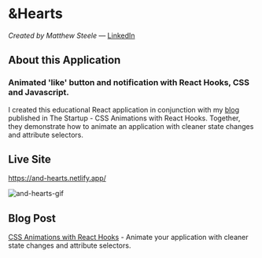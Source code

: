 # &Hearts

_Created by Matthew Steele_ — [LinkedIn](https://www.linkedin.com/in/matthewsteeleonline/ "LinkedIn")

## About this Application

### Animated 'like' button and notification with React Hooks, CSS and Javascript.

I created this educational React application in conjunction with my [blog](http://omdbapi.com/ "Blog") published in The Startup - CSS Animations with React Hooks. Together, they demonstrate how to animate an application with cleaner state changes and attribute selectors.

## Live Site

https://and-hearts.netlify.app/

![and-hearts-gif](https://user-images.githubusercontent.com/68616411/105799265-bb0f4400-5f59-11eb-846f-9e3a0fbb56db.gif)

## Blog Post

[CSS Animations with React Hooks](http://omdbapi.com/ "Blog") - Animate your application with cleaner state changes and attribute selectors.
